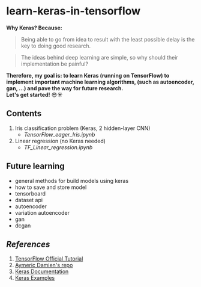 # learn-keras-in-tensorflow

__Why Keras? Because:__
> Being able to go from idea to result with the least possible delay is the key to doing good research.

> The ideas behind deep learning are simple, so why should their implementation be painful?

__Therefore, my goal is: to learn Keras (running on TensorFlow) to implement important machine learning algorithms, (such as autoencoder, gan, ...) and pave the way for future research.__  
__Let's get started!__ :sunglasses::sunny:  

## Contents

1. Iris classification problem (Keras, 2 hidden-layer CNN)
    * _TensorFlow_eager_Iris.ipynb_
2. Linear regression (no Keras needed)
    * _TF_Linear_regression.ipynb_

## Future learning
* general methods for build models using keras
* how to save and store model
* tensorboard
* dataset api
* autoencoder
* variation autoencoder
* gan
* dcgan

## _References_
1. [TensorFlow Official Tutorial](www.tensorflow.org/get_started/eager)
2. [Aymeric Damien's repo](https://github.com/aymericdamien/TensorFlow-Examples)
3. [Keras Documentation](https://keras.io/getting-started/)
4. [Keras Examples](https://github.com/keras-team/keras/tree/master/examples)

